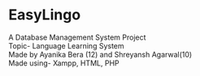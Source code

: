 # EasyLingo
A Database Management System Project \
Topic- Language Learning System \
Made by Ayanika Bera (12) and Shreyansh Agarwal(10) \
Made using- Xampp, HTML, PHP
